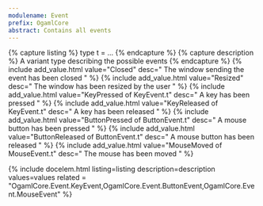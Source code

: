 ```yaml
---
modulename: Event 
prefix: OgamlCore
abstract: Contains all events
---
```


{% capture listing %}
type t = ...
{% endcapture %}
{% capture description %}
A variant type describing the possible events
{% endcapture %}
{% include add_value.html value="Closed" desc=" The window sending the event has been closed " %}
{% include add_value.html value="Resized" desc=" The window has been resized by the user " %}
{% include add_value.html value="KeyPressed of KeyEvent.t" desc=" A key has been pressed " %}
{% include add_value.html value="KeyReleased of KeyEvent.t" desc=" A key has been released " %}
{% include add_value.html value="ButtonPressed of ButtonEvent.t" desc=" A mouse button has been pressed " %}
{% include add_value.html value="ButtonReleased of ButtonEvent.t" desc=" A mouse button has been released " %}
{% include add_value.html value="MouseMoved of MouseEvent.t" desc=" The mouse has been moved " %}

{% include docelem.html listing=listing description=description values=values related = "OgamlCore.Event.KeyEvent,OgamlCore.Event.ButtonEvent,OgamlCore.Event.MouseEvent" %}


